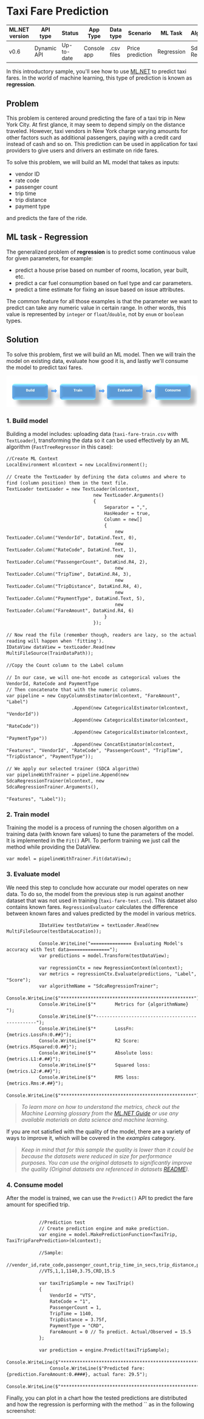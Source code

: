 # Taxi Fare Prediction

| ML.NET version | API type          | Status                        | App Type    | Data type | Scenario            | ML Task                   | Algorithms                  |
|----------------|-------------------|-------------------------------|-------------|-----------|---------------------|---------------------------|-----------------------------|
| v0.6           | Dynamic API | Up-to-date | Console app | .csv files | Price prediction | Regression | Sdca Regression |

In this introductory sample, you'll see how to use [ML.NET](https://www.microsoft.com/net/learn/apps/machine-learning-and-ai/ml-dotnet) to predict taxi fares. In the world of machine learning, this type of prediction is known as **regression**.

## Problem
This problem is centered around predicting the fare of a taxi trip in New York City. At first glance, it may seem to depend simply on the distance traveled. However, taxi vendors in New York charge varying amounts for other factors such as additional passengers, paying with a credit card instead of cash and so on. This prediction can be used in application for taxi providers to give users and drivers an estimate on ride fares.

To solve this problem, we will build an ML model that takes as inputs: 
* vendor ID
* rate code
* passenger count
* trip time
* trip distance
* payment type

and predicts the fare of the ride.

## ML task - Regression
The generalized problem of **regression** is to predict some continuous value for given parameters, for example:
* predict a house prise based on number of rooms, location, year built, etc.
* predict a car fuel consumption based on fuel type and car parameters.
* predict a time estimate for fixing an issue based on issue attributes.

The common feature for all those examples is that the parameter we want to predict can take any numeric value in certain range. In other words, this value is represented by `integer` or `float`/`double`, not by `enum` or `boolean` types.

## Solution
To solve this problem, first we will build an ML model. Then we will train the model on existing data, evaluate how good it is, and lastly we'll consume the model to predict taxi fares.

![Build -> Train -> Evaluate -> Consume](../shared_content/modelpipeline.png)

### 1. Build model

Building a model includes: uploading data (`taxi-fare-train.csv` with `TextLoader`), transforming the data so it can be used effectively by an ML algorithm (`FastTreeRegressor` in this case):

```CSharp
//Create ML Context
LocalEnvironment mlcontext = new LocalEnvironment();

// Create the TextLoader by defining the data columns and where to find (column position) them in the text file.
TextLoader textLoader = new TextLoader(mlcontext,
                                new TextLoader.Arguments()
                                {
                                    Separator = ",",
                                    HasHeader = true,
                                    Column = new[]
                                    {
                                        new TextLoader.Column("VendorId", DataKind.Text, 0),
                                        new TextLoader.Column("RateCode", DataKind.Text, 1),
                                        new TextLoader.Column("PassengerCount", DataKind.R4, 2),
                                        new TextLoader.Column("TripTime", DataKind.R4, 3),
                                        new TextLoader.Column("TripDistance", DataKind.R4, 4),
                                        new TextLoader.Column("PaymentType", DataKind.Text, 5),
                                        new TextLoader.Column("FareAmount", DataKind.R4, 6)
                                    }
                                });

// Now read the file (remember though, readers are lazy, so the actual reading will happen when 'fitting').
IDataView dataView = textLoader.Read(new MultiFileSource(TrainDataPath));

//Copy the Count column to the Label column 

// In our case, we will one-hot encode as categorical values the VendorId, RateCode and PaymentType
// Then concatenate that with the numeric columns.
var pipeline = new CopyColumnsEstimator(mlcontext, "FareAmount", "Label")
                        .Append(new CategoricalEstimator(mlcontext, "VendorId"))
                        .Append(new CategoricalEstimator(mlcontext, "RateCode"))
                        .Append(new CategoricalEstimator(mlcontext, "PaymentType"))
                        .Append(new ConcatEstimator(mlcontext, "Features", "VendorId", "RateCode", "PassengerCount", "TripTime", "TripDistance", "PaymentType"));

// We apply our selected trainer (SDCA algorithm)
var pipelineWithTrainer = pipeline.Append(new SdcaRegressionTrainer(mlcontext, new SdcaRegressionTrainer.Arguments(),
                                                                    "Features", "Label"));

```

### 2. Train model
Training the model is a process of running the chosen algorithm on a training data (with known fare values) to tune the parameters of the model. It is implemented in the `Fit()` API. To perform training we just call the method while providing the DataView.
```CSharp
var model = pipelineWithTrainer.Fit(dataView);
```
### 3. Evaluate model
We need this step to conclude how accurate our model operates on new data. To do so, the model from the previous step is run against another dataset that was not used in training (`taxi-fare-test.csv`). This dataset also contains known fares. `RegressionEvaluator` calculates the difference between known fares and values predicted by the model in various metrics.

```CSharp
            IDataView testDataView = textLoader.Read(new MultiFileSource(testDataLocation));

            Console.WriteLine("=============== Evaluating Model's accuracy with Test data===============");
            var predictions = model.Transform(testDataView);

            var regressionCtx = new RegressionContext(mlcontext);
            var metrics = regressionCtx.Evaluate(predictions, "Label", "Score");
            var algorithmName = "SdcaRegressionTrainer";
            Console.WriteLine($"*************************************************");
            Console.WriteLine($"*       Metrics for {algorithmName}          ");
            Console.WriteLine($"*------------------------------------------------");
            Console.WriteLine($"*       LossFn: {metrics.LossFn:0.##}");
            Console.WriteLine($"*       R2 Score: {metrics.RSquared:0.##}");
            Console.WriteLine($"*       Absolute loss: {metrics.L1:#.##}");
            Console.WriteLine($"*       Squared loss: {metrics.L2:#.##}");
            Console.WriteLine($"*       RMS loss: {metrics.Rms:#.##}");
            Console.WriteLine($"*************************************************");

```
>*To learn more on how to understand the metrics, check out the Machine Learning glossary from the [ML.NET Guide](https://docs.microsoft.com/en-us/dotnet/machine-learning/) or use any available materials on data science and machine learning*.

If you are not satisfied with the quality of the model, there are a variety of ways to improve it, which will be covered in the *examples* category.

>*Keep in mind that for this sample the quality is lower than it could be because the datasets were reduced in size for performance purposes. You can use the original datasets to significantly improve the quality (Original datasets are referenced in datasets [README](../../../datasets/README.md)).*

### 4. Consume model
After the model is trained, we can use the `Predict()` API to predict the fare amount for specified trip. 

```CSharp

            //Prediction test
            // Create prediction engine and make prediction.
            var engine = model.MakePredictionFunction<TaxiTrip, TaxiTripFarePrediction>(mlcontext);

            //Sample: 
            //vendor_id,rate_code,passenger_count,trip_time_in_secs,trip_distance,payment_type,fare_amount
            //VTS,1,1,1140,3.75,CRD,15.5

            var taxiTripSample = new TaxiTrip()
            {
                VendorId = "VTS",
                RateCode = "1",
                PassengerCount = 1,
                TripTime = 1140,
                TripDistance = 3.75f,
                PaymentType = "CRD",
                FareAmount = 0 // To predict. Actual/Observed = 15.5
            };

            var prediction = engine.Predict(taxiTripSample);
                Console.WriteLine($"**********************************************************************");
                Console.WriteLine($"Predicted fare: {prediction.FareAmount:0.####}, actual fare: 29.5");
                Console.WriteLine($"**********************************************************************");

```

Finally, you can plot in a chart how the tested predictions are distributed and how the regression is performing with the method `` as in the following screenshot:


